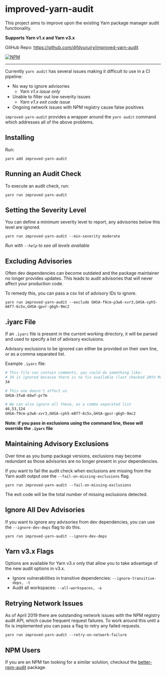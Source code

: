 # improved-yarn-audit

This project aims to improve upon the existing Yarn package manager audit functionality.

**Supports Yarn v1.x and Yarn v3.x**

GitHub Repo: https://github.com/djfdyuruiry/improved-yarn-audit

[![NPM](https://nodei.co/npm/improved-yarn-audit.png)](https://nodei.co/npm/improved-yarn-audit/)

----

Currently `yarn audit` has several issues making it difficult to use in a CI pipeline:

- No way to ignore advisories
  - *Yarn v1.x issue only*
- Unable to filter out low severity issues
  - *Yarn v1.x exit code issue*
- Ongoing network issues with NPM registry cause false positives

`improved-yarn-audit` provides a wrapper around the `yarn audit` command which addresses all of the above problems.

## Installing

Run:

```
yarn add improved-yarn-audit
```

## Running an Audit Check

To execute an audit check, run:

```
yarn run improved-yarn-audit
```

## Setting the Severity Level

You can define a minimum severity level to report, any advisories below this level are ignored.

```
yarn run improved-yarn-audit --min-severity moderate
```

*Run with `--help` to see all levels available*

## Excluding Advisories

Often dev dependencies can become outdated and the package maintainer no longer provides updates. This leads to audit advisories that will never affect your production code.

To remedy this, you can pass a csv list of advisory IDs to ignore.

```
yarn run improved-yarn-audit --exclude GHSA-f9cm-p3w6-xvr3,GHSA-cph5-m8f7-6c5x,GHSA-gpvr-g6gh-9mc2
```

## .iyarc File

If an `.iyarc` file is present in the current working directory, it will be parsed and used to specify a list of advisory exclusions.

Advisory exclusions to be ignored can either be provided on their own line, or as a comma separated list.

Example `.iyarc` file:

```bash
# This file can contain comments, you could do something like:
# 34 is ignored because there is no fix available (last checked 20th March 2020)
34

# This one doesn't affect us
GHSA-3fw8-66wf-pr7m

# We can also ignore all these, as a comma separated list
46,53,124
GHSA-f9cm-p3w6-xvr3,GHSA-cph5-m8f7-6c5x,GHSA-gpvr-g6gh-9mc2
```

**Note: if you pass in exclusions using the command line, these will override the `.iyarc` file**

## Maintaining Advisory Exclusions

Over time as you bump package versions, exclusions may become redundant as those advisories are no longer present in your dependencies.

If you want to fail the audit check when exclusions are missing from the Yarn audit output use the `--fail-on-missing-exclusions` flag.

```
yarn run improved-yarn-audit --fail-on-missing-exclusions
```

The exit code will be  the total number of missing exclusions detected.

## Ignore All Dev Advisories

If you want to ignore any advisories from dev dependencies, you can use the `--ignore-dev-deps` flag to do this.

```
yarn run improved-yarn-audit --ignore-dev-deps
```

## Yarn v3.x Flags

Options are available for Yarn v3.x only that allow you to take advantage of the new audit options in v3.x.

- Ignore vulnerabilities in transitive dependencies: `--ignore-transitive-deps, -t`
- Audit all workspaces: `--all-workspaces, -a`

## Retrying Network Issues

As of April 2019 there are outstanding network issues with the NPM registry audit API, which cause frequent request failures. To work around this until a fix is implemented you can pass a flag to retry any failed requests.

```
yarn run improved-yarn-audit --retry-on-network-failure
```

## NPM Users

If you are an NPM fan looking for a similar solution, checkout the [better-npm-audit](https://www.npmjs.com/package/better-npm-audit) package.
